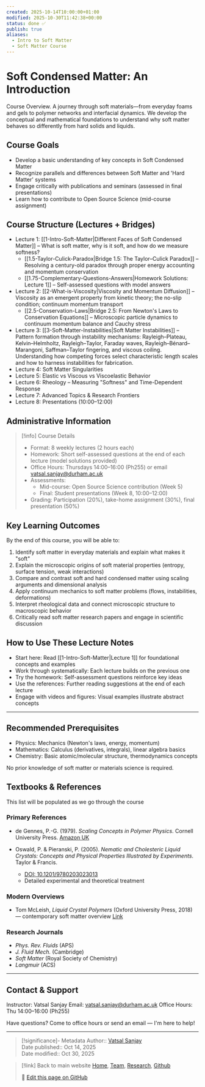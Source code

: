 ```yaml
---
created: 2025-10-14T10:00:00+01:00
modified: 2025-10-30T11:42:38+00:00
status: done ✅
publish: true
aliases:
  - Intro to Soft Matter
  - Soft Matter Course
---
```

# Soft Condensed Matter: An Introduction

Course Overview. A journey through soft materials—from everyday foams and gels to polymer networks and interfacial dynamics. We develop the conceptual and mathematical foundations to understand why soft matter behaves so differently from hard solids and liquids.


## Course Goals

- Develop a basic understanding of key concepts in Soft Condensed Matter
- Recognize parallels and differences between Soft Matter and 'Hard Matter' systems
- Engage critically with publications and seminars (assessed in final presentations)
- Learn how to contribute to Open Source Science (mid-course assignment)

## Course Structure (Lectures + Bridges)

- Lecture 1: [[1-Intro-Soft-Matter|Different Faces of Soft Condensed Matter]] – What is soft matter, why is it soft, and how do we measure softness?
  - [[1.5-Taylor-Culick-Paradox|Bridge 1.5: The Taylor–Culick Paradox]] – Resolving a century-old paradox through proper energy accounting and momentum conservation
  - [[1.75-Complementary-Questions-Answers|Homework Solutions: Lecture 1]] – Self-assessed questions with model answers
- Lecture 2: [[2-What-is-Viscosity|Viscosity and Momentum Diffusion]] – Viscosity as an emergent property from kinetic theory; the no-slip condition; continuum momentum transport
  - [[2.5-Conservation-Laws|Bridge 2.5: From Newton's Laws to Conservation Equations]] – Microscopic particle dynamics to continuum momentum balance and Cauchy stress
- Lecture 3: [[3-Soft-Matter-Instabilities|Soft Matter Instabilities]] – Pattern formation through instability mechanisms: Rayleigh–Plateau, Kelvin–Helmholtz, Rayleigh–Taylor, Faraday waves, Rayleigh–Bénard–Marangoni, Saffman–Taylor fingering, and viscous coiling. Understanding how competing forces select characteristic length scales and how to harness instabilities for fabrication.
- Lecture 4: Soft Matter Singularities
- Lecture 5: Elastic vs Viscous vs Viscoelastic Behavior
- Lecture 6: Rheology – Measuring "Softness" and Time-Dependent Response
- Lecture 7: Advanced Topics & Research Frontiers
- Lecture 8: Presentations (10:00–12:00)

## Administrative Information

> [!info] Course Details
> - Format: 8 weekly lectures (2 hours each)
> - Homework: Short self-assessed questions at the end of each lecture (model solutions provided)
> - Office Hours: Thursdays 14:00–16:00 (Ph255) or email [vatsal.sanjay@durham.ac.uk](mailto:vatsal.sanjay@durham.ac.uk)
> - Assessments:
>   - Mid-course: Open Source Science contribution (Week 5)
>   - Final: Student presentations (Week 8, 10:00–12:00)
> - Grading: Participation (20%), take-home assignment (30%), final presentation (50%)

## Key Learning Outcomes

By the end of this course, you will be able to:

1. Identify soft matter in everyday materials and explain what makes it "soft"
2. Explain the microscopic origins of soft material properties (entropy, surface tension, weak interactions)
3. Compare and contrast soft and hard condensed matter using scaling arguments and dimensional analysis
4. Apply continuum mechanics to soft matter problems (flows, instabilities, deformations)
5. Interpret rheological data and connect microscopic structure to macroscopic behavior
6. Critically read soft matter research papers and engage in scientific discussion

## How to Use These Lecture Notes

- Start here: Read [[1-Intro-Soft-Matter|Lecture 1]] for foundational concepts and examples
- Work through systematically: Each lecture builds on the previous one
- Try the homework: Self-assessment questions reinforce key ideas
- Use the references: Further reading suggestions at the end of each lecture
- Engage with videos and figures: Visual examples illustrate abstract concepts

---

## Recommended Prerequisites

- Physics: Mechanics (Newton's laws, energy, momentum)
- Mathematics: Calculus (derivatives, integrals), linear algebra basics
- Chemistry: Basic atomic/molecular structure, thermodynamics concepts

No prior knowledge of soft matter or materials science is required.

## Textbooks & References

This list will be populated as we go through the course

### Primary References

- de Gennes, P.-G. (1979). *Scaling Concepts in Polymer Physics*. Cornell University Press. [Amazon UK](https://www.amazon.co.uk/Scaling-Concepts-Polymer-Physics-Pierre-Gilles/dp/080141203X)

- Oswald, P. & Pieranski, P. (2005). *Nematic and Cholesteric Liquid Crystals: Concepts and Physical Properties Illustrated by Experiments*. Taylor & Francis.
  - [DOI: 10.1201/9780203023013](https://doi.org/10.1201/9780203023013)
  - Detailed experimental and theoretical treatment

### Modern Overviews

- Tom McLeish, *Liquid Crystal Polymers* (Oxford University Press, 2018) — contemporary soft matter overview [Link](https://global.oup.com/academic/product/soft-matter-9780198807131?cc=gb&lang=en&)

### Research Journals

- *Phys. Rev. Fluids* (APS)
- *J. Fluid Mech.* (Cambridge)
- *Soft Matter* (Royal Society of Chemistry)
- *Langmuir* (ACS)

---

## Contact & Support

Instructor: Vatsal Sanjay
Email: [vatsal.sanjay@durham.ac.uk](mailto:vatsal.sanjay@durham.ac.uk)
Office Hours: Thu 14:00–16:00 (Ph255)

Have questions? Come to office hours or send an email — I'm here to help!

---

> [!significance]- Metadata
> Author:: [Vatsal Sanjay](https://vatsalsanjay.com)<br>
> Date published:: Oct 14, 2025<br>
> Date modified:: Oct 30, 2025

> [!link] Back to main website
> [Home](https://comphy-lab.org/), [Team](https://comphy-lab.org/team), [Research](https://comphy-lab.org/research), [Github](https://github.com/comphy-lab)
>
> 📝 [Edit this page on GitHub](https://github.com/comphy-lab/CoMPhy-Lab-Blogs/blob/main/Lecture-Notes/Intro-Soft-Matter/0-README.md)
